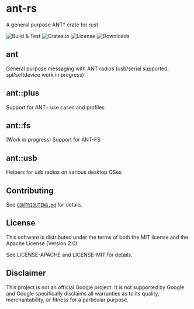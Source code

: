 # ant-rs
A general purpose ANT* crate for rust

![Build & Test](https://img.shields.io/github/actions/workflow/status/cujomalainey/ant-rs/ci.yml?branch=main&label=Build%20%26%20Test)
![Crates.io](https://img.shields.io/crates/v/ant)
![License](https://img.shields.io/crates/l/ant)
![Downloads](https://img.shields.io/crates/d/ant)

## ant
General purpose messaging with ANT radios (usb/serial supported, spi/softdevice work in progress)

## ant::plus

Support for ANT+ use cases and profiles

## ant::fs

(Work in progress) Support for ANT-FS

## ant::usb

Helpers for usb radios on various desktop OSes

## Contributing

See [`CONTRIBUTING.md`](CONTRIBUTING.md) for details.

## License

This software is distributed under the terms of both the MIT license and the
Apache License (Version 2.0).

See LICENSE-APACHE and LICENSE-MIT for details.

## Disclaimer

This project is not an official Google project. It is not supported by Google
and Google specifically disclaims all warranties as to its quality,
merchantability, or fitness for a particular purpose.
